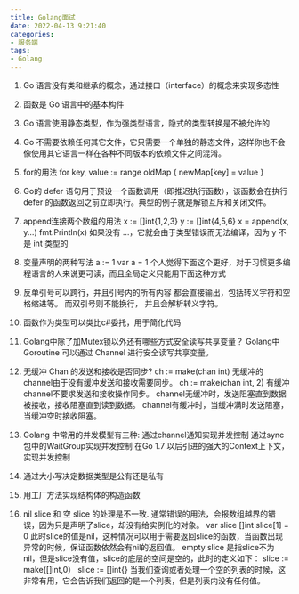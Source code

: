 ```yaml
---
title: Golang面试
date: 2022-04-13 9:21:40
categories: 
- 服务端
tags:
- Golang
---
```



1. Go 语言没有类和继承的概念，通过接口（interface）的概念来实现多态性

2. 函数是 Go 语言中的基本构件

3. Go 语言使用静态类型，作为强类型语言，隐式的类型转换是不被允许的

4. Go 不需要依赖任何其它文件，它只需要一个单独的静态文件，这样你也不会像使用其它语言一样在各种不同版本的依赖文件之间混淆。

5. for的用法
for key, value := range oldMap {
	newMap[key] = value
}

6. Go的 defer 语句用于预设一个函数调用（即推迟执行函数），该函数会在执行 defer 的函数返回之前立即执行。典型的例子就是解锁互斥和关闭文件。

7. append连接两个数组的用法
x := []int{1,2,3}
y := []int{4,5,6}
x = append(x, y...)
fmt.Println(x)
如果没有 ...，它就会由于类型错误而无法编译，因为 y 不是 int 类型的

8. 变量声明的两种写法 
	a := 1 
	var a = 1 
	个人觉得下面这个更好，对于习惯更多编程语言的人来说更可读，而且全局定义只能用下面这种方式
	
9. 反单引号可以跨行，并且引号内的所有内容 都会直接输出，包括转义宇符和空格缩进等。 而双引号则不能换行， 并且会解析转义字符。

10. 函数作为类型可以类比c#委托，用于简化代码

11. Golang中除了加Mutex锁以外还有哪些方式安全读写共享变量？
Golang中Goroutine 可以通过 Channel 进行安全读写共享变量。

12. 无缓冲 Chan 的发送和接收是否同步?
ch := make(chan int)    无缓冲的channel由于没有缓冲发送和接收需要同步。
ch := make(chan int, 2) 有缓冲channel不要求发送和接收操作同步。
channel无缓冲时，发送阻塞直到数据被接收，接收阻塞直到读到数据。
channel有缓冲时，当缓冲满时发送阻塞，当缓冲空时接收阻塞。

13. Golang 中常用的并发模型有三种:
通过channel通知实现并发控制
通过sync包中的WaitGroup实现并发控制
在Go 1.7 以后引进的强大的Context上下文，实现并发控制

14. 通过大小写决定数据类型是公有还是私有

15. 用工厂方法实现结构体的构造函数

16. nil slice 和 空 slice 的处理是不一致.
通常错误的用法，会报数组越界的错误，因为只是声明了slice，却没有给实例化的对象。
var slice []int
slice[1] = 0
此时slice的值是nil，这种情况可以用于需要返回slice的函数，当函数出现异常的时候，保证函数依然会有nil的返回值。
empty slice 是指slice不为nil，但是slice没有值，slice的底层的空间是空的，此时的定义如下：
slice := make([]int,0）
slice := []int{}
当我们查询或者处理一个空的列表的时候，这非常有用，它会告诉我们返回的是一个列表，但是列表内没有任何值。

